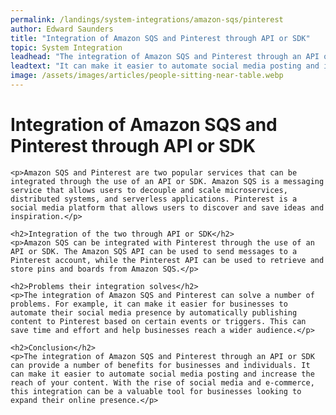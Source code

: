 ```yaml
---
permalink: /landings/system-integrations/amazon-sqs/pinterest
author: Edward Saunders
title: "Integration of Amazon SQS and Pinterest through API or SDK"
topic: System Integration
leadhead: "The integration of Amazon SQS and Pinterest through an API or SDK can provide a number of benefits for businesses and individuals"
leadtext: "It can make it easier to automate social media posting and increase the reach of your content. With the rise of social media and e-commerce, this integration can be a valuable tool for businesses looking to expand their online presence."
image: /assets/images/articles/people-sitting-near-table.webp
---
```

<div class="arttext">	<h1>Integration of Amazon SQS and Pinterest through API or SDK</h1>

	<p>Amazon SQS and Pinterest are two popular services that can be integrated through the use of an API or SDK. Amazon SQS is a messaging service that allows users to decouple and scale microservices, distributed systems, and serverless applications. Pinterest is a social media platform that allows users to discover and save ideas and inspiration.</p>

	<h2>Integration of the two through API or SDK</h2>
	<p>Amazon SQS can be integrated with Pinterest through the use of an API or SDK. The Amazon SQS API can be used to send messages to a Pinterest account, while the Pinterest API can be used to retrieve and store pins and boards from Amazon SQS.</p>

	<h2>Problems their integration solves</h2>
	<p>The integration of Amazon SQS and Pinterest can solve a number of problems. For example, it can make it easier for businesses to automate their social media presence by automatically publishing content to Pinterest based on certain events or triggers. This can save time and effort and help businesses reach a wider audience.</p>

	<h2>Conclusion</h2>
	<p>The integration of Amazon SQS and Pinterest through an API or SDK can provide a number of benefits for businesses and individuals. It can make it easier to automate social media posting and increase the reach of your content. With the rise of social media and e-commerce, this integration can be a valuable tool for businesses looking to expand their online presence.</p>
</div>